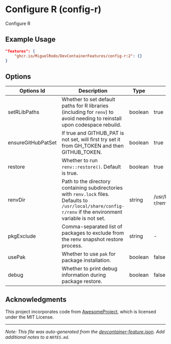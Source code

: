 
# Configure R (config-r)

Configure R

## Example Usage

```json
"features": {
    "ghcr.io/MiguelRodo/DevContainerFeatures/config-r:2": {}
}
```

## Options

| Options Id | Description | Type | Default Value |
|-----|-----|-----|-----|
| setRLibPaths | Whether to set default paths for R libraries (including for `renv`) to avoid needing to reinstall upon codespace rebuild. | boolean | true |
| ensureGitHubPatSet | If true and GITHUB_PAT is not set, will first try set it from GH_TOKEN and then GITHUB_TOKEN. | boolean | true |
| restore | Whether to run `renv::restore()`. Default is true. | boolean | true |
| renvDir | Path to the directory containing subdirectories with `renv.lock` files. Defaults to `/usr/local/share/config-r/renv` if the environment variable is not set. | string | /usr/local/share/config-r/renv |
| pkgExclude | Comma-separated list of packages to exclude from the renv snapshot restore process. | string | - |
| usePak | Whether to use `pak` for package installation. | boolean | false |
| debug | Whether to print debug information during package restore. | boolean | false |

## Acknowledgments

This project incorporates code from [AwesomeProject](https://github.com/rocker-org/devcontainer-features), which is licensed under the MIT License.


---

_Note: This file was auto-generated from the [devcontainer-feature.json](https://github.com/MiguelRodo/DevContainerFeatures/blob/main/src/config-r/devcontainer-feature.json).  Add additional notes to a `NOTES.md`._

